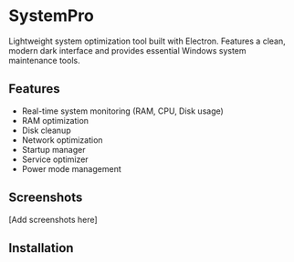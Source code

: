 # SystemPro

Lightweight system optimization tool built with Electron. Features a clean, modern dark interface and provides essential Windows system maintenance tools.

## Features
- Real-time system monitoring (RAM, CPU, Disk usage)
- RAM optimization
- Disk cleanup
- Network optimization
- Startup manager
- Service optimizer
- Power mode management

## Screenshots
[Add screenshots here]

## Installation
